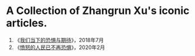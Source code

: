 # A Collection of Zhangrun Xu's iconic articles.

1. 《[我们当下的恐惧与期待](https://github.com/AngryFear/FearAndHope/blob/master/README.md)》，2018年7月
2. 《[愤怒的人民已不再恐惧](https://github.com/AngryFear/AngryPeopleNoFear/blob/master/README.md)》，2020年2月


